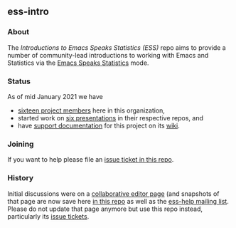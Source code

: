 ## ess-intro

### About

The _Introductions to Emacs Speaks Statistics (ESS)_ repo aims to provide a number of community-lead introductions to working with Emacs and Statistics via the [Emacs Speaks Statistics](https://ess.r-project.org/) mode.

### Status

As of mid January 2021 we have
- [sixteen project members](https://github.com/orgs/ess-intro/people) here in this organization,
- started work on [six presentations](https://github.com/ess-intro) in their respective repos, and
- have [support documentation](https://github.com/ess-intro/ess-intro/wiki) for this project on its [wiki](https://github.com/ess-intro/ess-intro/wiki).

### Joining

If you want to help please file an [issue ticket in this repo](https://github.com/ess-intro/ess-intro/issues).

### History

Initial discussions were on a [collaborative editor page](http://collabedit.com/537yq) (and snapshots of that page are now save here [in this repo](collabedit/537yq.txt) as well as the [ess-help mailing list](https://stat.ethz.ch/mailman/listinfo/ess-help).
Please do not update that page anymore but use this repo instead, particularly its [issue tickets](https://github.com/ess-intro/ess-intro/issues).
